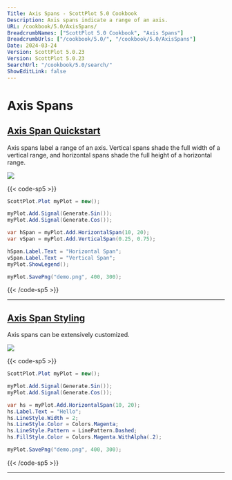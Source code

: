 ```yaml
---
Title: Axis Spans - ScottPlot 5.0 Cookbook
Description: Axis spans indicate a range of an axis.
URL: /cookbook/5.0/AxisSpans/
BreadcrumbNames: ["ScottPlot 5.0 Cookbook", "Axis Spans"]
BreadcrumbUrls: ["/cookbook/5.0/", "/cookbook/5.0/AxisSpans"]
Date: 2024-03-24
Version: ScottPlot 5.0.23
Version: ScottPlot 5.0.23
SearchUrl: "/cookbook/5.0/search/"
ShowEditLink: false
---
```


# Axis Spans


<h2><a href='/cookbook/5.0/AxisSpans/AxisSpanQuickstart'>Axis Span Quickstart</a></h2>

Axis spans label a range of an axis. Vertical spans shade the full width of a vertical range, and horizontal spans shade the full height of a horizontal range.

[![](/cookbook/5.0/images/AxisSpanQuickstart.png?240324174053)](/cookbook/5.0/images/AxisSpanQuickstart.png?240324174053)

{{< code-sp5 >}}

```cs
ScottPlot.Plot myPlot = new();

myPlot.Add.Signal(Generate.Sin());
myPlot.Add.Signal(Generate.Cos());

var hSpan = myPlot.Add.HorizontalSpan(10, 20);
var vSpan = myPlot.Add.VerticalSpan(0.25, 0.75);

hSpan.Label.Text = "Horizontal Span";
vSpan.Label.Text = "Vertical Span";
myPlot.ShowLegend();

myPlot.SavePng("demo.png", 400, 300);

```

{{< /code-sp5 >}}

<hr class='my-5 invisible'>


<h2><a href='/cookbook/5.0/AxisSpans/AxisSpanStyling'>Axis Span Styling</a></h2>

Axis spans can be extensively customized.

[![](/cookbook/5.0/images/AxisSpanStyling.png?240324174053)](/cookbook/5.0/images/AxisSpanStyling.png?240324174053)

{{< code-sp5 >}}

```cs
ScottPlot.Plot myPlot = new();

myPlot.Add.Signal(Generate.Sin());
myPlot.Add.Signal(Generate.Cos());

var hs = myPlot.Add.HorizontalSpan(10, 20);
hs.Label.Text = "Hello";
hs.LineStyle.Width = 2;
hs.LineStyle.Color = Colors.Magenta;
hs.LineStyle.Pattern = LinePattern.Dashed;
hs.FillStyle.Color = Colors.Magenta.WithAlpha(.2);

myPlot.SavePng("demo.png", 400, 300);

```

{{< /code-sp5 >}}

<hr class='my-5 invisible'>

